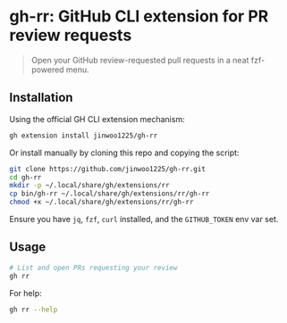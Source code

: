 # gh-rr: GitHub CLI extension for PR review requests

> Open your GitHub review-requested pull requests in a neat fzf-powered menu.

## Installation

Using the official GH CLI extension mechanism:

```bash
gh extension install jinwoo1225/gh-rr
```

Or install manually by cloning this repo and copying the script:

```bash
git clone https://github.com/jinwoo1225/gh-rr.git
cd gh-rr
mkdir -p ~/.local/share/gh/extensions/rr
cp bin/gh-rr ~/.local/share/gh/extensions/rr/gh-rr
chmod +x ~/.local/share/gh/extensions/rr/gh-rr
```

Ensure you have `jq`, `fzf`, `curl` installed, and the `GITHUB_TOKEN` env var set.

## Usage

```bash
# List and open PRs requesting your review
gh rr
```

For help:

```bash
gh rr --help
```
